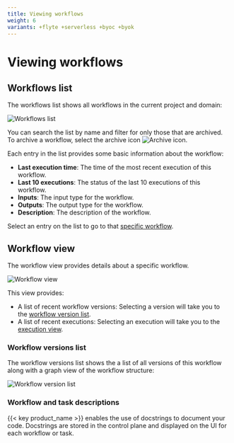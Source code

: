 ```yaml
---
title: Viewing workflows
weight: 6
variants: +flyte +serverless +byoc +byok
---
```


# Viewing workflows

## Workflows list

The workflows list shows all workflows in the current project and domain:

![Workflows list](/_static/images/user-guide/core-concepts/workflows/viewing-workflows/workflows-list.png)

You can search the list by name and filter for only those that are archived.
To archive a workflow, select the archive icon ![Archive icon](/_static/images/user-guide/core-concepts/workflows/viewing-workflows/archive-icon.png).

Each entry in the list provides some basic information about the workflow:

* **Last execution time**:
The time of the most recent execution of this workflow.
* **Last 10 executions**:
The status of the last 10 executions of this workflow.
* **Inputs**:
The input type for the workflow.
* **Outputs**:
The output type for the workflow.
* **Description**:
 The description of the workflow.

Select an entry on the list to go to that [specific workflow](#workflow-view).

## Workflow view

The workflow view provides details about a specific workflow.

![Workflow view](/_static/images/user-guide/core-concepts/workflows/viewing-workflows/workflow-view.png)

This view provides:
* A list of recent workflow versions:
  Selecting a version will take you to the [workflow version list](#workflow-versions-list).
* A list of recent executions:
  Selecting an execution will take you to the [execution view](./viewing-workflow-executions.md).

### Workflow versions list

The workflow versions list shows the  a list of all versions of this workflow along with a graph view of the workflow structure:

![Workflow version list](/_static/images/user-guide/core-concepts/workflows/viewing-workflows/workflow-versions-list.png)

### Workflow and task descriptions

{{< key product_name >}} enables the use of docstrings to document your code. Docstrings are stored in the control plane and displayed on the UI for each workflow or task.